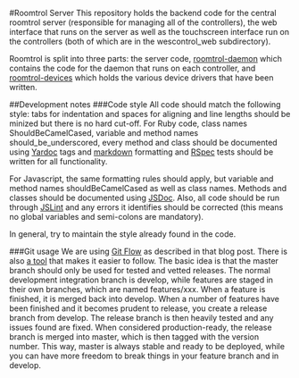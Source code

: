 #Roomtrol Server
This repository holds the backend code for the central roomtrol server (responsible for managing all of the controllers), the web interface that runs on the server as well as the touchscreen interface run on the controllers (both of which are in the wescontrol_web subdirectory).

Roomtrol is split into three parts: the server code, [roomtrol-daemon](https://github.com/mwylde/roomtrol-daemon) which contains the code for the daemon that runs on each controller, and [roomtrol-devices](https://github.com/mwylde/roomtrol-devices) which holds the various device drivers that have been written.

##Development notes
###Code style
All code should match the following style: tabs for indentation and spaces for aligning and line lengths should be minized but there is no hard cut-off. For Ruby code, class names ShouldBeCamelCased, variable and method names should\_be\_underscored, every method and class should be documented using [Yardoc](yardoc.com) tags and [markdown](http://daringfireball.net/projects/markdown/) formatting and [RSpec](rpsec.org) tests should be written for all functionality.

For Javascript, the same formatting rules should apply, but variable and method names shouldBeCamelCased as well as class names. Methods and classes should be documented using [JSDoc](http://code.google.com/p/jsdoc-toolkit/). Also, all code should be run through [JSLint](http://www.jslint.com/) and any errors it identifies should be corrected (this means no global variables and semi-colons are mandatory).

In general, try to maintain the style already found in the code.

###Git usage
We are using [Git Flow](http://nvie.com/git-model) as described in that blog post. There is also [a tool](http://github.com/nvie/gitflow) that makes it easier to follow. The basic idea is that the master branch should only be used for tested and vetted releases. The normal development integration branch is develop, while features are staged in their own branches, which are named features/xxx. When a feature is finished, it is merged back into develop. When a number of features have been finished and it becomes prudent to release, you create a release branch from develop. The release branch is then heavily tested and any issues found are fixed. When considered production-ready, the release branch is merged into master, which is then tagged with the version number. This way, master is always stable and ready to be deployed, while you can have more freedom to break things in your feature branch and in develop.